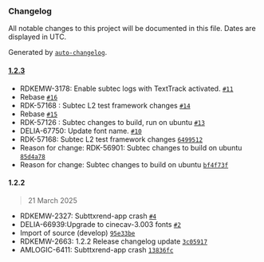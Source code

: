 ### Changelog

All notable changes to this project will be documented in this file. Dates are displayed in UTC.

Generated by [`auto-changelog`](https://github.com/CookPete/auto-changelog).

#### [1.2.3](https://github.com/rdkcentral/subtec-app/compare/1.2.2...1.2.3)

- RDKEMW-3178: Enable subtec logs with TextTrack activated. [`#11`](https://github.com/rdkcentral/subtec-app/pull/11)
- Rebase [`#16`](https://github.com/rdkcentral/subtec-app/pull/16)
- RDK-57168 : Subtec L2 test framework changes [`#14`](https://github.com/rdkcentral/subtec-app/pull/14)
- Rebase [`#15`](https://github.com/rdkcentral/subtec-app/pull/15)
- RDK-57126 : Subtec changes to build, run on ubuntu [`#13`](https://github.com/rdkcentral/subtec-app/pull/13)
- DELIA-67750: Update font name. [`#10`](https://github.com/rdkcentral/subtec-app/pull/10)
- RDK-57168: Subtec L2 test framework changes [`6499512`](https://github.com/rdkcentral/subtec-app/commit/6499512a41ca02bdd791665564ae73833e02324e)
- Reason for change: RDK-56901: Subtec changes to build on ubuntu [`85d4a78`](https://github.com/rdkcentral/subtec-app/commit/85d4a7805a776d5f58647c2c7162ad03da910933)
- Reason for change: Subtec changes to build on ubuntu [`bf4f73f`](https://github.com/rdkcentral/subtec-app/commit/bf4f73fd944c25f27fe4f14ae941946549681057)

#### 1.2.2

> 21 March 2025

- RDKEMW-2327: Subttxrend-app crash [`#4`](https://github.com/rdkcentral/subtec-app/pull/4)
- DELIA-66939:Upgrade to cinecav-3.003 fonts [`#2`](https://github.com/rdkcentral/subtec-app/pull/2)
- Import of source (develop) [`95e33be`](https://github.com/rdkcentral/subtec-app/commit/95e33bef28d5652fefca6b8d8fd4d998df3378d1)
- RDKEMW-2663: 1.2.2 Release changelog update [`3c05917`](https://github.com/rdkcentral/subtec-app/commit/3c05917d1d8c6cbcd2c8ade19f59777c8ca0fc2e)
- AMLOGIC-6411: Subttxrend-app crash [`13836fc`](https://github.com/rdkcentral/subtec-app/commit/13836fc63461dce1d4b0f0c9707022cd986f22de)
